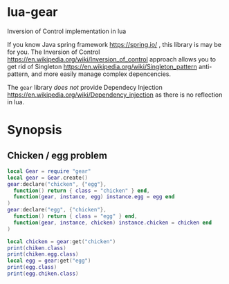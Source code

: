 # lua-gear
Inversion of Control implementation in lua

If you know Java spring framework https://spring.io/ , this library is may be for you. The Inversion of Control https://en.wikipedia.org/wiki/Inversion_of_control approach allows you to get rid of Singleton https://en.wikipedia.org/wiki/Singleton_pattern anti-pattern, and more easily manage complex depencencies.

The `gear` library *does not* provide Dependecy Injection https://en.wikipedia.org/wiki/Dependency_injection as there is no reflection in lua.

# Synopsis

## Chicken / egg problem

```lua
local Gear = require "gear"
local gear = Gear.create()
gear:declare("chicken", {"egg"},
  function() return { class = "chicken" } end,
  function(gear, instance, egg) instance.egg = egg end
)
gear:declare("egg", {"chicken"},
  function() return { class = "egg" } end,
  function(gear, instance, chicken) instance.chicken = chicken end
)

local chicken = gear:get("chicken")
print(chiken.class)
print(chiken.egg.class)
local egg = gear:get("egg")
print(egg.class)
print(egg.chiken.class)

```
